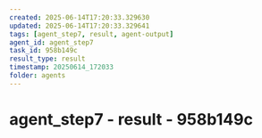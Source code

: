 ```yaml
---
created: 2025-06-14T17:20:33.329630
updated: 2025-06-14T17:20:33.329641
tags: [agent_step7, result, agent-output]
agent_id: agent_step7
task_id: 958b149c
result_type: result
timestamp: 20250614_172033
folder: agents
---
```


# agent_step7 - result - 958b149c

